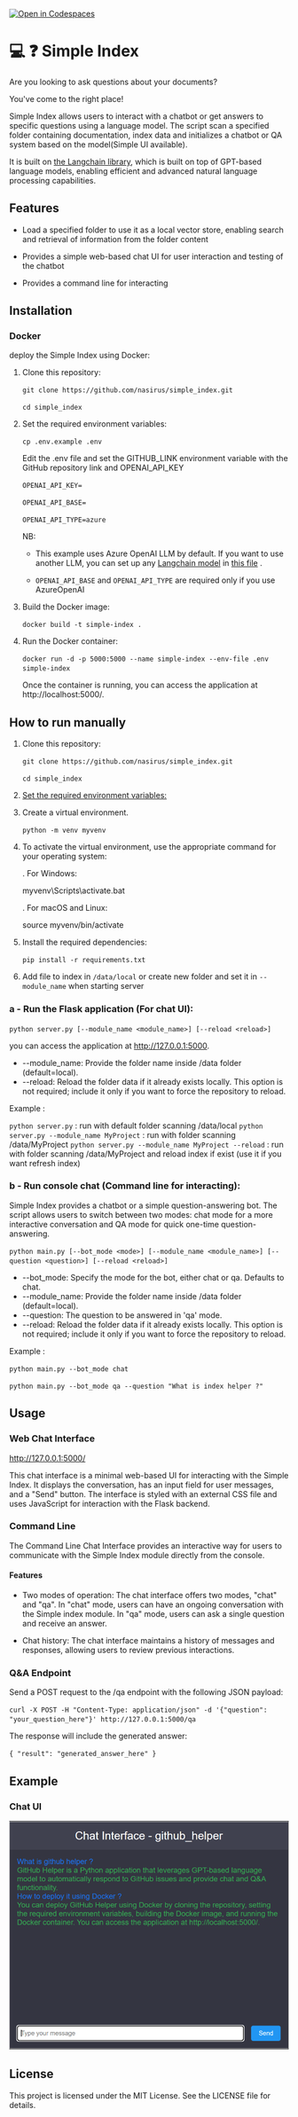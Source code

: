 [![Open in Codespaces](https://img.shields.io/badge/Open%20in-Codespaces-blue?logo=github)](https://github.com/nasirus/simple_index/codespaces/new)

# 💻 ❓ Simple Index

Are you looking to ask questions about your documents?

You've come to the right place!

Simple Index allows users to interact with a chatbot or get answers to specific questions using a language model. The
script
scan a specified folder containing documentation, index data and initializes a chatbot or QA system based
on the model(Simple UI available).

It is built on [the Langchain library](https://github.com/hwchase17/langchain), which is built on top of GPT-based
language models, enabling efficient and advanced natural language processing capabilities.

## Features

* Load a specified folder to use it as a local vector store, enabling search and retrieval of
  information from the folder content

* Provides a simple web-based chat UI for user interaction and testing of the chatbot

* Provides a command line for interacting

## Installation

### Docker

deploy the Simple Index using Docker:

1. Clone this repository:

   `git clone https://github.com/nasirus/simple_index.git`

   `cd simple_index`

2. Set the required environment variables:

   `cp .env.example .env`

   Edit the .env file and set the GITHUB_LINK environment variable with the GitHub repository link and OPENAI_API_KEY

   `OPENAI_API_KEY=`

   `OPENAI_API_BASE=`

   `OPENAI_API_TYPE=azure`

   NB:

    - This example uses Azure OpenAI LLM by default. If you want to use another LLM, you can set up
      any [Langchain model](https://python.langchain.com/en/latest/modules/models/llms/integrations.html)
      in [this file](https://github.com/nasirus/simple_index/blob/main/llmhelper.py#L12) .

    - `OPENAI_API_BASE` and `OPENAI_API_TYPE` are required only if you use AzureOpenAI

3. Build the Docker image:

   `docker build -t simple-index .`

4. Run the Docker container:

   `docker run -d -p 5000:5000 --name simple-index --env-file .env simple-index`

   Once the container is running, you can access the application at http://localhost:5000/.

## How to run manually

1. Clone this repository:

   `git clone https://github.com/nasirus/simple_index.git`

   `cd simple_index`

2. [Set the required environment variables:](#Docker)

3. Create a virtual environment.

   `python -m venv myvenv`

4. To activate the virtual environment, use the appropriate command for your operating system:

   . For Windows:

   myvenv\Scripts\activate.bat

   . For macOS and Linux:

   source myvenv/bin/activate

5. Install the required dependencies:

   `pip install -r requirements.txt`

6. Add file to index in `/data/local` or create new folder and set it in `--module_name` when starting server

### a - Run the Flask application (For chat UI):

`python server.py [--module_name <module_name>] [--reload <reload>]`

you can access the application at http://127.0.0.1:5000.

* --module_name: Provide the folder name inside /data folder (default=local).
* --reload: Reload the folder data if it already exists locally. This option is not required; include it only if you
  want to force the repository to reload.

Example :

`python server.py` : run with default folder scanning /data/local
`python server.py --module_name MyProject` : run with folder scanning /data/MyProject
`python server.py --module_name MyProject --reload` : run with folder scanning /data/MyProject and reload index if exist (use it if you want refresh index)

### b - Run console chat (Command line for interacting):

Simple Index provides a chatbot or a simple question-answering bot.
The script allows users to switch between two modes: chat mode for a more interactive conversation and QA mode for quick
one-time question-answering.

`python main.py [--bot_mode <mode>] [--module_name <module_name>] [--question <question>] [--reload <reload>]`

* --bot_mode: Specify the mode for the bot, either chat or qa. Defaults to chat.
* --module_name: Provide the folder name inside /data folder (default=local).
* --question: The question to be answered in 'qa' mode.
* --reload: Reload the folder data if it already exists locally. This option is not required; include it only if you
  want to force the repository to reload.

Example :

`python main.py --bot_mode chat`

`python main.py --bot_mode qa --question "What is index helper ?"`

## Usage

### Web Chat Interface

http://127.0.0.1:5000/

This chat interface is a minimal web-based UI for interacting with the Simple Index. It displays the
conversation, has an input field for user messages, and a "Send" button. The interface is styled with an external CSS
file and uses JavaScript for interaction with the Flask backend.

### Command Line

The Command Line Chat Interface provides an interactive way for users to communicate with the Simple Index module
directly from the console.

#### Features

* Two modes of operation: The chat interface offers two modes, "chat" and "qa". In "chat" mode, users can have an
  ongoing conversation with the Simple index module. In "qa" mode, users can ask a single question and receive an
  answer.

* Chat history: The chat interface maintains a history of messages and responses, allowing users to review previous
  interactions.

### Q&A Endpoint

Send a POST request to the /qa endpoint with the following JSON payload:

`curl -X POST -H "Content-Type: application/json" -d '{"question": "your_question_here"}' http://127.0.0.1:5000/qa
`

The response will include the generated answer:

`{
"result": "generated_answer_here"
}`

## Example

### Chat UI

![Chat Interface Example](/static/ChatInterfaceExample.png)

## License

This project is licensed under the MIT License. See the LICENSE file for details.